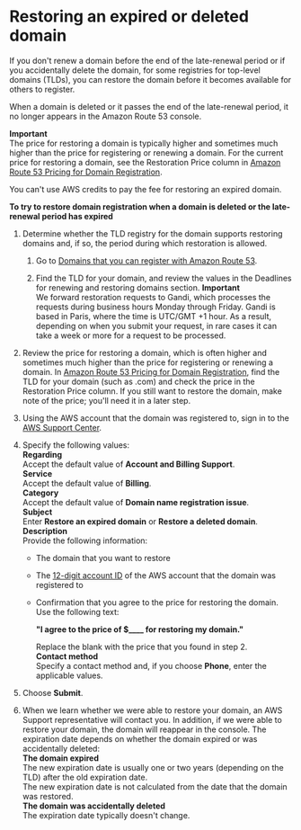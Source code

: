 # Restoring an expired or deleted domain<a name="domain-restore-expired"></a>

If you don't renew a domain before the end of the late\-renewal period or if you accidentally delete the domain, for some registries for top\-level domains \(TLDs\), you can restore the domain before it becomes available for others to register\.

When a domain is deleted or it passes the end of the late\-renewal period, it no longer appears in the Amazon Route 53 console\. 

**Important**  
The price for restoring a domain is typically higher and sometimes much higher than the price for registering or renewing a domain\. For the current price for restoring a domain, see the Restoration Price column in [Amazon Route 53 Pricing for Domain Registration](https://d32ze2gidvkk54.cloudfront.net/Amazon_Route_53_Domain_Registration_Pricing_20140731.pdf)\.

You can't use AWS credits to pay the fee for restoring an expired domain\.<a name="domain-restore-expired-procedure"></a>

**To try to restore domain registration when a domain is deleted or the late\-renewal period has expired**

1. Determine whether the TLD registry for the domain supports restoring domains and, if so, the period during which restoration is allowed\.

   1. Go to [Domains that you can register with Amazon Route 53](registrar-tld-list.md)\.

   1. Find the TLD for your domain, and review the values in the Deadlines for renewing and restoring domains section\. 
**Important**  
We forward restoration requests to Gandi, which processes the requests during business hours Monday through Friday\. Gandi is based in Paris, where the time is UTC/GMT \+1 hour\. As a result, depending on when you submit your request, in rare cases it can take a week or more for a request to be processed\.

1. Review the price for restoring a domain, which is often higher and sometimes much higher than the price for registering or renewing a domain\. In [Amazon Route 53 Pricing for Domain Registration](https://d32ze2gidvkk54.cloudfront.net/Amazon_Route_53_Domain_Registration_Pricing_20140731.pdf), find the TLD for your domain \(such as \.com\) and check the price in the Restoration Price column\. If you still want to restore the domain, make note of the price; you'll need it in a later step\.

1. Using the AWS account that the domain was registered to, sign in to the [AWS Support Center](https://console.aws.amazon.com/support/home?region=us-east-1#/case/create?issueType=customer-service&serviceCode=billing&categoryCode=domain-name-registration-issue)\. 

1. Specify the following values:  
**Regarding**  
Accept the default value of **Account and Billing Support**\.  
**Service**  
Accept the default value of **Billing**\.  
**Category**  
Accept the default value of **Domain name registration issue**\.  
**Subject**  
Enter **Restore an expired domain** or **Restore a deleted domain**\.  
**Description**  
Provide the following information:  
   + The domain that you want to restore
   + The [12\-digit account ID](https://docs.aws.amazon.com/general/latest/gr/acct-identifiers.html#FindingYourAccountIdentifiers) of the AWS account that the domain was registered to
   + Confirmation that you agree to the price for restoring the domain\. Use the following text:

     **"I agree to the price of $\_\_\_\_ for restoring my domain\."**

     Replace the blank with the price that you found in step 2\.  
**Contact method**  
Specify a contact method and, if you choose **Phone**, enter the applicable values\.

1. Choose **Submit**\.

1. When we learn whether we were able to restore your domain, an AWS Support representative will contact you\. In addition, if we were able to restore your domain, the domain will reappear in the console\. The expiration date depends on whether the domain expired or was accidentally deleted:  
**The domain expired**  
The new expiration date is usually one or two years \(depending on the TLD\) after the old expiration date\.  
The new expiration date is not calculated from the date that the domain was restored\.  
**The domain was accidentally deleted**  
The expiration date typically doesn't change\.